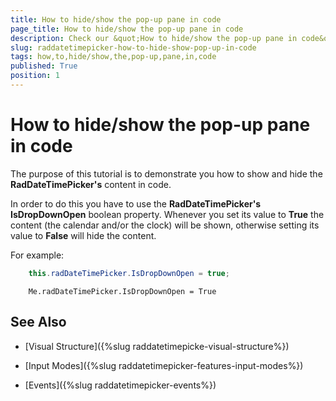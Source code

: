 ```yaml
---
title: How to hide/show the pop-up pane in code
page_title: How to hide/show the pop-up pane in code
description: Check our &quot;How to hide/show the pop-up pane in code&quot; documentation article for the RadDateTimePicker {{ site.framework_name }} control.
slug: raddatetimepicker-how-to-hide-show-pop-up-in-code
tags: how,to,hide/show,the,pop-up,pane,in,code
published: True
position: 1
---
```


# How to hide/show the pop-up pane in code

The purpose of this tutorial is to demonstrate you how to show and hide the __RadDateTimePicker's__ content in code. 

In order to do this you have to use the __RadDateTimePicker's IsDropDownOpen__ boolean property. Whenever you set its value to __True__ the content (the calendar and/or the clock) will be shown, otherwise setting its value to __False__ will hide the content. 

For example:



```C#
	this.radDateTimePicker.IsDropDownOpen = true;
```





```VB.NET
	Me.radDateTimePicker.IsDropDownOpen = True
```

## See Also

 * [Visual Structure]({%slug raddatetimepicke-visual-structure%})

 * [Input Modes]({%slug raddatetimepicker-features-input-modes%})

 * [Events]({%slug raddatetimepicker-events%})
